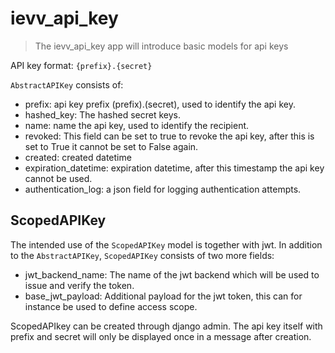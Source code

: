 # ievv_api_key
> The ievv_api_key app will introduce basic models for api keys

API key format: `{prefix}.{secret}`

`AbstractAPIKey` consists of:
* prefix: api key prefix (prefix).(secret), used to identify the api key.
* hashed_key: The hashed secret keys.
* name: name the api key, used to identify the recipient.
* revoked: This field can be set to true to revoke the api key, after this is set to True it cannot be set to False again.
* created: created datetime
* expiration_datetime: expiration datetime, after this timestamp the api key cannot be used.
* authentication_log: a json field for logging authentication attempts.

## ScopedAPIKey
The intended use of the `ScopedAPIKey` model is together with jwt.
In addition to the `AbstractAPIKey`, `ScopedAPIKey` consists of two more fields:
* jwt_backend_name: The name of the jwt backend which will be used to issue and verify the token.
* base_jwt_payload: Additional payload for the jwt token, this can for instance be used to define access scope.

ScopedAPIkey can be created through django admin. The api key itself with prefix and secret will only be displayed once in a message after creation.

